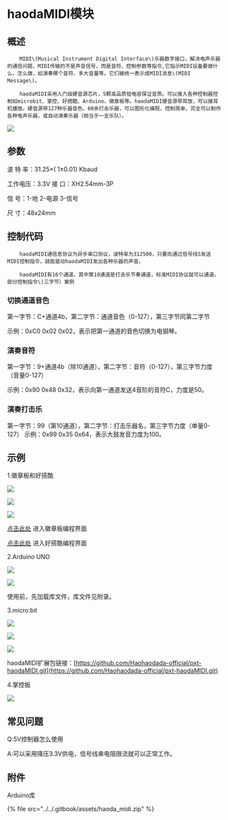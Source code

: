 # haodaMIDI模块

## 概述

        MIDI\(Musical Instrument Digital Interface\)乐器数字接口，解决电声乐器的通信问题，MIDI传输的不是声音信号，而是音符、控制参数等指令,它指示MIDI设备要做什么，怎么做，如演奏哪个音符、多大音量等。它们被统一表示成MIDI消息\(MIDI Message\)。

        haodaMIDI采用入门级硬音源芯片，5颗高品质钽电容保证音质。可以接入各种控制器控制如microbit、掌控、好搭酷、Arduino、徽章板等。haodaMIDI硬音源带耳放，可以接耳机播放。硬音源带127种乐器音色，60余打击乐器，可以图形化编程，控制简单，完全可以制作各种电声乐器，或自动演奏乐器（相当于一支乐队）。

![](../../.gitbook/assets/haodamidi-1.png)

## 参数



波 特 率：31.25×\( 1±0.01\) Kbaud

工作电压：3.3V 接 口：XH2.54mm-3P

信        号：1-地 2-电源 3-信号 

尺        寸：48x24mm

## 控制代码

        haodaMIDI通信息协议为异步串口协议，波特率为312500，只要向通过信号线S发送MIDI控制指令，就能驱动haodaMIDI发出各种乐器的声音。 

        haodaMIDI有16个通道，其中第10通道是打击乐节奏通道，标准MIDI协议就可以通道，部分控制指令\(三字节）案例

### 切换通道音色

第一字节：C+通道4b，第二字节：通道音色（0-127），第三字节同第二字节 

示例：0xC0 0x02 0x02，表示把第一通道的音色切换为电钢琴。

### 演奏音符

第一字节：9+通道4b（除10通道），第二字节：音符（0-127），第三字节力度（音量0-127） 

示例：0x90 0x48 0x32，表示向第一通道发送4音阶的音符C，力度是50。

### 演奏打击乐

第一字节：99（第10通道），第二字节：打击乐器名，第三字节力度（单量0-127） 示例：0x99 0x35 0x64，表示大鼓发音力度为100。

## 示例

1.徽章板和好搭酷

![](../../.gitbook/assets/haodamidi-2.png)

![](../../.gitbook/assets/haodamidi-3.png)

![](../../.gitbook/assets/haodamidi-4.png)

[点击此处](http://www.haohaodada.com/hz/) 进入徽章板编程界面

[点击此处](http://www.haohaodada.com/Core/) 进入好搭酷编程界面

2.Arduino UNO

![](../../.gitbook/assets/haodamidi-5.png)

![](../../.gitbook/assets/haodamidi-6.png)

使用前，先加载库文件，库文件见附录。

3.micro:bit

![](../../.gitbook/assets/haodamidi-7.png)

![](../../.gitbook/assets/haodamidi-9.png)

![](../../.gitbook/assets/haodamidi-10.png)

haodaMIDI扩展包链接：[https://github.com/Haohaodada-official/pxt-haodaMIDI.git](https://github.com/Haohaodada-official/pxt-haodaMIDI.git)

4.掌控板

![](../../.gitbook/assets/haodamidi-8.png)

## 常见问题

Q:5V控制器怎么使用

A:可以采用降压3.3V供电，信号线串电阻限流就可以正常工作。

## 附件

Arduino库

{% file src="../../.gitbook/assets/haoda\_midi.zip" %}

